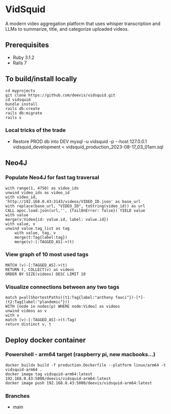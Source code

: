# VidSquid

A modern video aggregation platform that uses whisper transcription and LLMs to summarize, title, and categorize uploaded videos.

## Prerequisites

- Ruby 3.1.2
- Rails 7


## To build/install locally

```
cd myprojects
git clone https://github.com/deevis/vidsquid.git
cd vidsquid
bundle install
rails db:create
rails db:migrate
rails s
```

### Local tricks of the trade
* Restore PROD db into DEV
mysql -u vidsquid -p --host 127.0.0.1 vidsquid_development < vidsquid_production_2023-08-17_03_01am.sql



## Neo4J

### Populate Neo4J for fast tag traversal
```
with range(1, 4750) as video_ids
unwind video_ids as video_id
with video_id,
'http://192.168.0.43:3143/videos/VIDEO_ID.json' as base_url
with replace(base_url, "VIDEO_ID", toString(video_id)) as url 
CALL apoc.load.json(url,'', {failOnError: false}) YIELD value
with value
merge(v:Video{id: value.id, label: value.id})
with value, v
unwind value.tag_list as tag
    with value, tag, v
    merge(t:Tag{label:tag})
    merge(v)-[:TAGGED_AS]->(t)
```

### View graph of 10 most used tags
```
MATCH (v)-[:TAGGED_AS]->(t)
RETURN t, COLLECT(v) as videos
ORDER BY SIZE(videos) DESC LIMIT 10
```

### Visualize connections between any two tags
```
match p=allShortestPaths((t1:Tag{label:"anthony fauci"})-[*]-(t2:Tag{label:"plandemic"}))
WITH [node in nodes(p) WHERE node:Video] as videos
unwind videos as v
with v
match (v)-[:TAGGED_AS]->(t:Tag)
return distinct v, t
```

## Deploy docker container

### Powershell - arm64 target  (raspberry pi, new macbooks...)

```
docker buildx build -f production.Dockerfile --platform linux/arm64 -t vidsquid-arm64 .
docker image tag vidsquid-arm64:latest 192.168.0.43:5000/deevis/vidsquid-arm64:latest
docker image push 192.168.0.43:5000/deevis/vidsquid-arm64:latest
```

### Branches

- main



